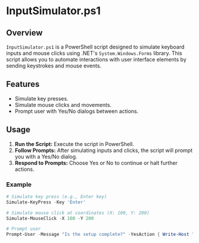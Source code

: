 # InputSimulator.ps1

## Overview

`InputSimulator.ps1` is a PowerShell script designed to simulate keyboard inputs and mouse clicks using .NET's `System.Windows.Forms` library. This script allows you to automate interactions with user interface elements by sending keystrokes and mouse events.

## Features

- Simulate key presses.
- Simulate mouse clicks and movements.
- Prompt user with Yes/No dialogs between actions.

## Usage

1. **Run the Script:** Execute the script in PowerShell.
2. **Follow Prompts:** After simulating inputs and clicks, the script will prompt you with a Yes/No dialog.
3. **Respond to Prompts:** Choose Yes or No to continue or halt further actions.

### Example

```powershell
# Simulate key press (e.g., Enter key)
Simulate-KeyPress -Key 'Enter'

# Simulate mouse click at coordinates (X: 100, Y: 200)
Simulate-MouseClick -X 100 -Y 200

# Prompt user
Prompt-User -Message "Is the setup complete?" -YesAction { Write-Host "User selected Yes" } -NoAction { Write-Host "User selected No" }
```
